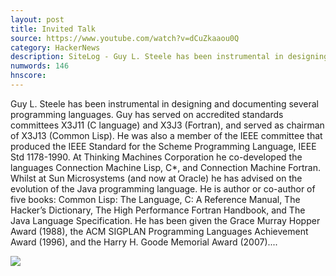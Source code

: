 ```yaml
---
layout: post
title: Invited Talk
source: https://www.youtube.com/watch?v=dCuZkaaou0Q
category: HackerNews
description: SiteLog - Guy L. Steele has been instrumental in designing and documenting several programming languages. Guy has served on accredited standards committees X3J11 (C la...
numwords: 146
hnscore: 
---
```


Guy L. Steele has been instrumental in designing and documenting several programming languages. Guy has served on accredited standards committees X3J11 (C language) and X3J3 (Fortran), and served as chairman of X3J13 (Common Lisp). He was also a member of the IEEE committee that produced the IEEE Standard for the Scheme Programming Language, IEEE Std 1178-1990. At Thinking Machines Corporation he co-developed the languages Connection Machine Lisp, C*, and Connection Machine Fortran. Whilst at Sun Microsystems (and now at Oracle) he has advised on the evolution of the Java programming language. He is author or co-author of five books: Common Lisp: The Language, C: A Reference Manual, The Hacker’s Dictionary, The High Performance Fortran Handbook, and The Java Language Specification. He has been given the Grace Murray Hopper Award (1988), the ACM SIGPLAN Programming Languages Achievement Award (1996), and the Harry H. Goode Memorial Award (2007)....

![](https://i.ytimg.com/vi/dCuZkaaou0Q/maxresdefault.jpg)
<!--description-->